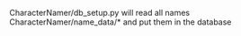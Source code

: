 CharacterNamer/db_setup.py will read all names CharacterNamer/name_data/* and put them in the database